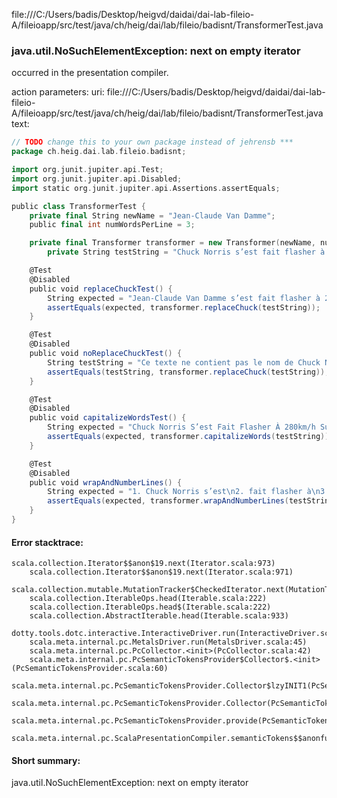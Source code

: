file:///C:/Users/badis/Desktop/heigvd/daidai/dai-lab-fileio-A/fileioapp/src/test/java/ch/heig/dai/lab/fileio/badisnt/TransformerTest.java
### java.util.NoSuchElementException: next on empty iterator

occurred in the presentation compiler.

action parameters:
uri: file:///C:/Users/badis/Desktop/heigvd/daidai/dai-lab-fileio-A/fileioapp/src/test/java/ch/heig/dai/lab/fileio/badisnt/TransformerTest.java
text:
```scala
// TODO change this to your own package instead of jehrensb ***
package ch.heig.dai.lab.fileio.badisnt;

import org.junit.jupiter.api.Test;
import org.junit.jupiter.api.Disabled;
import static org.junit.jupiter.api.Assertions.assertEquals;

public class TransformerTest {
    private final String newName = "Jean-Claude Van Damme";
    public final int numWordsPerLine = 3;

    private final Transformer transformer = new Transformer(newName, numWordsPerLine);
        private String testString = "Chuck Norris s’est fait flasher à 280km/h sur l’autoroute. A pied.";

    @Test
    @Disabled
    public void replaceChuckTest() {
        String expected = "Jean-Claude Van Damme s’est fait flasher à 280km/h sur l’autoroute. A pied.";
        assertEquals(expected, transformer.replaceChuck(testString));
    }

    @Test
    @Disabled
    public void noReplaceChuckTest() {
        String testString = "Ce texte ne contient pas le nom de Chuck N.";
        assertEquals(testString, transformer.replaceChuck(testString));
    }

    @Test
    @Disabled
    public void capitalizeWordsTest() {
        String expected = "Chuck Norris S’est Fait Flasher À 280km/h Sur L’autoroute. A Pied.";
        assertEquals(expected, transformer.capitalizeWords(testString));
    }

    @Test
    @Disabled
    public void wrapAndNumberLines() {
        String expected = "1. Chuck Norris s’est\n2. fait flasher à\n3. 280km/h sur l’autoroute.\n4. A pied.\n";
        assertEquals(expected, transformer.wrapAndNumberLines(testString));
    }
}
```



#### Error stacktrace:

```
scala.collection.Iterator$$anon$19.next(Iterator.scala:973)
	scala.collection.Iterator$$anon$19.next(Iterator.scala:971)
	scala.collection.mutable.MutationTracker$CheckedIterator.next(MutationTracker.scala:76)
	scala.collection.IterableOps.head(Iterable.scala:222)
	scala.collection.IterableOps.head$(Iterable.scala:222)
	scala.collection.AbstractIterable.head(Iterable.scala:933)
	dotty.tools.dotc.interactive.InteractiveDriver.run(InteractiveDriver.scala:168)
	scala.meta.internal.pc.MetalsDriver.run(MetalsDriver.scala:45)
	scala.meta.internal.pc.PcCollector.<init>(PcCollector.scala:42)
	scala.meta.internal.pc.PcSemanticTokensProvider$Collector$.<init>(PcSemanticTokensProvider.scala:60)
	scala.meta.internal.pc.PcSemanticTokensProvider.Collector$lzyINIT1(PcSemanticTokensProvider.scala:60)
	scala.meta.internal.pc.PcSemanticTokensProvider.Collector(PcSemanticTokensProvider.scala:60)
	scala.meta.internal.pc.PcSemanticTokensProvider.provide(PcSemanticTokensProvider.scala:81)
	scala.meta.internal.pc.ScalaPresentationCompiler.semanticTokens$$anonfun$1(ScalaPresentationCompiler.scala:99)
```
#### Short summary: 

java.util.NoSuchElementException: next on empty iterator